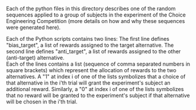 Each of the python files in this directory describes one of the random sequences applied to a group of subjects in the experiment of the Choice Engineering Competition (more details on how and why these sequences were generated here). 

Each of the Python scripts contains two lines: 
The first line defines "bias_target", a list of rewards assigned to the target alternative.
The second line defines "anti_target", a list of rewards assigned to the other (anti-target) alternative.  
Each of the lines contains a list (sequence of comma separated numbers in square brackets) which represent the allocation of rewards to the two alternatives. A "1" at index i of one of the lists symbolizes that a choice of that alternative in the i'th trial will grant the experiment's subject an additional reward. Similarly, a "0" at index i of one of the lists symbolizes that no reward will be granted to the experiment's subject if that alternative will be chosen in the i'th trial.
